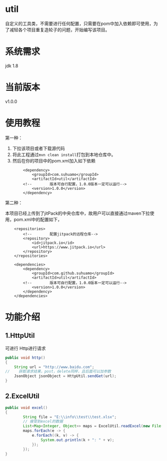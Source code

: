 # util
自定义的工具类，不需要进行任何配置，只需要在pom中加入依赖即可使用，为了减轻各个项目重复造轮子的问题，开始编写该项目。
# 系统需求
jdk 1.8
# 当前版本
v1.0.0
# 使用教程
第一种：
1. 下拉该项目或者下载源代码
2. 将此工程通过`mvn clean install`打包到本地仓库中。
3. 然后在你的项目中的pom.xml加入如下依赖
```
        <dependency>
            <groupId>com.suhuamo</groupId>
            <artifactId>util</artifactId>
        <!--        版本可自行配置，1.0.0版本一定可以运行-->
            <version>1.0.0</version>
        </dependency>
```
第二种：

本项目已经上传到了jitPack的中央仓库中，故用户可以直接通过maven下拉使用，pom.xml中的配置如下，
```
    <repositories>
        <!--        配置jitpack的远程仓库-->
        <repository>
            <id>jitpack.io</id>
            <url>https://www.jitpack.io</url>
        </repository>
    </repositories>

    <dependencies>
        <dependency>
            <groupId>com.github.suhuamo</groupId>
            <artifactId>util</artifactId>
        <!--        版本可自行配置，1.0.0版本一定可以运行-->
            <version>1.0.0</version>
        </dependency>
    </dependencies>
```
# 功能介绍
## 1.HttpUtil
可进行 Http进行请求
```java
public void http()
{
    String url = "http://www.baidu.com";
//    获取请求结果，post，delete同样，且后面可以加参数
    JsonObject jsonObject = HttpUtil.sendGet(url);
}
```
## 2.ExcelUtil
```java
public void excel()
{
        String file = "E:\\info\\test\\test.xlsx";
        // 接受到excel的数据
        List<Map<Integer, Object>> maps = ExcelUtil.readExcel(new File(file));
        maps.forEach(e -> {
            e.forEach((k, v) -> {
                System.out.println(k + ": " + v);
            });
        });
}
```
